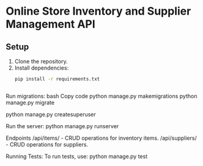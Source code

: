 # Online Store Inventory and Supplier Management API

## Setup

1. Clone the repository.
2. Install dependencies:
   ```bash
   pip install -r requirements.txt



Run migrations:
bash
Copy code
python manage.py makemigrations
python manage.py migrate


python manage.py createsuperuser

Run the server: 
python manage.py runserver

Endpoints
/api/items/ - CRUD operations for inventory items.
/api/suppliers/ - CRUD operations for suppliers.

Running Tests: To run tests, use:
python manage.py test